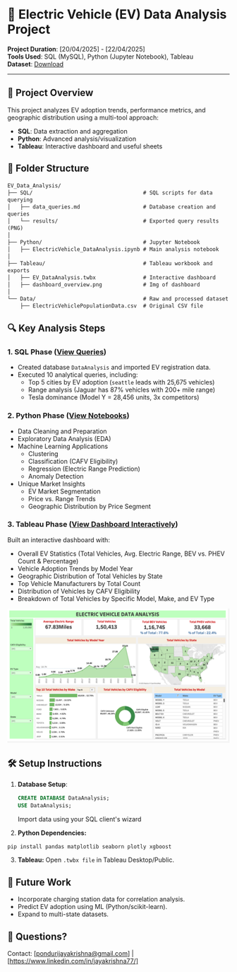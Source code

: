 # 🚗 Electric Vehicle (EV) Data Analysis Project

**Project Duration**: [20/04/2025] - [22/04/2025]  
**Tools Used**: SQL (MySQL), Python (Jupyter Notebook), Tableau  
**Dataset**: [Download](/Data/)

---

## 📌 **Project Overview**
This project analyzes EV adoption trends, performance metrics, and geographic distribution using a multi-tool approach:
- **SQL**: Data extraction and aggregation  
- **Python**: Advanced analysis/visualization  
- **Tableau**: Interactive dashboard and useful sheets  

## 📂 **Folder Structure**
```text
EV_Data_Analysis/
├── SQL/                                   # SQL scripts for data querying
│   ├── data_queries.md                    # Database creation and queries
│   └── results/                           # Exported query results (PNG)
│
├── Python/                                # Jupyter Notebook
│   ├── ElectricVehicle_DataAnalysis.ipynb # Main analysis notebook
│
├── Tableau/                               # Tableau workbook and exports
│   ├── EV_DataAnalysis.twbx               # Interactive dashboard
│   ├── dashboard_overview.png             # Img of dashboard
│
└── Data/                                  # Raw and processed dataset
    ├── ElectricVehiclePopulationData.csv  # Original CSV file
```

## 🔍 **Key Analysis Steps**

### 1. **SQL Phase** ([View Queries](/SQL/data_queries.md))
- Created database `DataAnalysis` and imported EV registration data.
- Executed 10 analytical queries, including:
  - Top 5 cities by EV adoption (`seattle` leads with 25,675 vehicles)
  - Range analysis (Jaguar has 87% vehicles with 200+ mile range)
  - Tesla dominance (Model Y = 28,456 units, 3x competitors)

### 2. **Python Phase** ([View Notebooks](/Python/))
- Data Cleaning and Preparation
- Exploratory Data Analysis (EDA)
- Machine Learning Applications
    - Clustering
    - Classification (CAFV Eligibility)
    - Regression (Electric Range Prediction)
    - Anomaly Detection
- Unique Market Insights
    - EV Market Segmentation
    - Price vs. Range Trends
    - Geographic Distribution by Price Segment

### 3. **Tableau Phase** ([View Dashboard Interactively](/Tableau/))
Built an interactive dashboard with:
- Overall EV Statistics (Total Vehicles, Avg. Electric Range, BEV vs. PHEV Count & Percentage)
- Vehicle Adoption Trends by Model Year
- Geographic Distribution of Total Vehicles by State
- Top Vehicle Manufacturers by Total Count
- Distribution of Vehicles by CAFV Eligibility
- Breakdown of Total Vehicles by Specific Model, Make, and EV Type

![Electric Vehicle Dashboard](Tableau/dashboard_overview.png)


## 🛠 **Setup Instructions**
1. **Database Setup**:
   ```sql
   CREATE DATABASE DataAnalysis;
   USE DataAnalysis;
   ```
   Import data using your SQL client's wizard
   
2. **Python Dependencies:**

```bash
pip install pandas matplotlib seaborn plotly xgboost
```
3. **Tableau:**
Open `.twbx file` in Tableau Desktop/Public.

## 📝 Future Work
- Incorporate charging station data for correlation analysis.
- Predict EV adoption using ML (Python/scikit-learn).
- Expand to multi-state datasets.

## 🙋 Questions?
Contact: [pondurijayakrishna@gmail.com] | [https://www.linkedin.com/in/jayakrishna77/]

